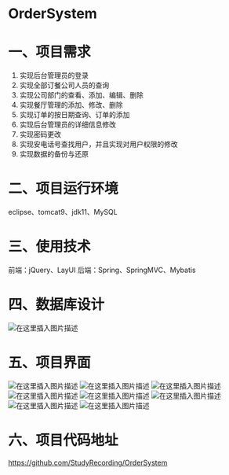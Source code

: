 # OrderSystem
# 一、项目需求
1. 实现后台管理员的登录
2. 实现全部订餐公司人员的查询
3. 实现公司部门的查看、添加、编辑、删除
4. 实现餐厅管理的添加、修改、删除
5. 实现订单的按日期查询、订单的添加
6. 实现后台管理员的详细信息修改
7. 实现密码更改
8. 实现安电话号查找用户，并且实现对用户权限的修改
9. 实现数据的备份与还原
# 二、项目运行环境
eclipse、tomcat9、jdk11、MySQL
# 三、使用技术
前端：jQuery、LayUI
后端：Spring、SpringMVC、Mybatis  

# 四、数据库设计
![在这里插入图片描述](https://img-blog.csdnimg.cn/2019061521194321.png?x-oss-process=image/watermark,type_ZmFuZ3poZW5naGVpdGk,shadow_10,text_aHR0cHM6Ly9ibG9nLmNzZG4ubmV0L3FxXzM3Mjk2NDg3,size_16,color_FFFFFF,t_70)
# 五、项目界面
![在这里插入图片描述](https://img-blog.csdnimg.cn/2019061521112335.png?x-oss-process=image/watermark,type_ZmFuZ3poZW5naGVpdGk,shadow_10,text_aHR0cHM6Ly9ibG9nLmNzZG4ubmV0L3FxXzM3Mjk2NDg3,size_16,color_FFFFFF,t_70)
![在这里插入图片描述](https://img-blog.csdnimg.cn/20190615211227117.png?x-oss-process=image/watermark,type_ZmFuZ3poZW5naGVpdGk,shadow_10,text_aHR0cHM6Ly9ibG9nLmNzZG4ubmV0L3FxXzM3Mjk2NDg3,size_16,color_FFFFFF,t_70)
![在这里插入图片描述](https://img-blog.csdnimg.cn/20190615211336556.png?x-oss-process=image/watermark,type_ZmFuZ3poZW5naGVpdGk,shadow_10,text_aHR0cHM6Ly9ibG9nLmNzZG4ubmV0L3FxXzM3Mjk2NDg3,size_16,color_FFFFFF,t_70)
![在这里插入图片描述](https://img-blog.csdnimg.cn/20190615211505983.png?x-oss-process=image/watermark,type_ZmFuZ3poZW5naGVpdGk,shadow_10,text_aHR0cHM6Ly9ibG9nLmNzZG4ubmV0L3FxXzM3Mjk2NDg3,size_16,color_FFFFFF,t_70)
![在这里插入图片描述](https://img-blog.csdnimg.cn/20190615211546207.png?x-oss-process=image/watermark,type_ZmFuZ3poZW5naGVpdGk,shadow_10,text_aHR0cHM6Ly9ibG9nLmNzZG4ubmV0L3FxXzM3Mjk2NDg3,size_16,color_FFFFFF,t_70)
![在这里插入图片描述](https://img-blog.csdnimg.cn/20190615211626856.png?x-oss-process=image/watermark,type_ZmFuZ3poZW5naGVpdGk,shadow_10,text_aHR0cHM6Ly9ibG9nLmNzZG4ubmV0L3FxXzM3Mjk2NDg3,size_16,color_FFFFFF,t_70)
![在这里插入图片描述](https://img-blog.csdnimg.cn/20190615211736453.png?x-oss-process=image/watermark,type_ZmFuZ3poZW5naGVpdGk,shadow_10,text_aHR0cHM6Ly9ibG9nLmNzZG4ubmV0L3FxXzM3Mjk2NDg3,size_16,color_FFFFFF,t_70)
![在这里插入图片描述](https://img-blog.csdnimg.cn/20190615211820410.png?x-oss-process=image/watermark,type_ZmFuZ3poZW5naGVpdGk,shadow_10,text_aHR0cHM6Ly9ibG9nLmNzZG4ubmV0L3FxXzM3Mjk2NDg3,size_16,color_FFFFFF,t_70)
# 六、项目代码地址
https://github.com/StudyRecording/OrderSystem
